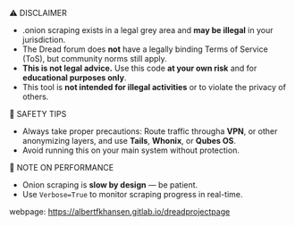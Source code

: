 ⚠️ DISCLAIMER

- .onion scraping exists in a legal grey area and **may be illegal** in your jurisdiction.
- The Dread forum does **not** have a legally binding Terms of Service (ToS), but community norms still apply.
- **This is not legal advice.** Use this code **at your own risk** and for **educational purposes only**.
- This tool is **not intended for illegal activities** or to violate the privacy of others.

🔐 SAFETY TIPS

- Always take proper precautions: Route traffic througha **VPN**, or other anonymizing layers, and use **Tails**, **Whonix**, or **Qubes OS**.
- Avoid running this on your main system without protection.

🐢 NOTE ON PERFORMANCE

- Onion scraping is **slow by design** — be patient.
- Use `Verbose=True` to monitor scraping progress in real-time.


webpage: https://albertfkhansen.gitlab.io/dreadprojectpage